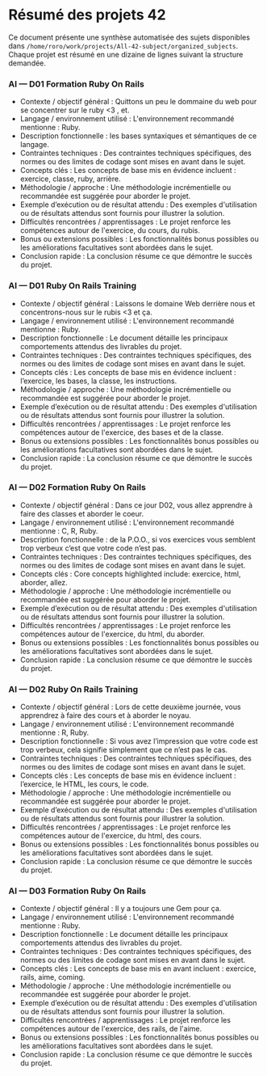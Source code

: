 # Résumé des projets 42

Ce document présente une synthèse automatisée des sujets disponibles dans `/home/roro/work/projects/All-42-subject/organized_subjects`. Chaque projet est résumé en une dizaine de lignes suivant la structure demandée.

### AI — D01 Formation Ruby On Rails
- Contexte / objectif général : Quittons un peu le dommaine du web pour se concentrer sur le ruby <3 , et.
- Langage / environnement utilisé : L'environnement recommandé mentionne : Ruby.
- Description fonctionnelle : les bases syntaxiques et sémantiques de ce langage.
- Contraintes techniques : Des contraintes techniques spécifiques, des normes ou des limites de codage sont mises en avant dans le sujet.
- Concepts clés : Les concepts de base mis en évidence incluent : exercice, classe, ruby, arrière.
- Méthodologie / approche : Une méthodologie incrémentielle ou recommandée est suggérée pour aborder le projet.
- Exemple d’exécution ou de résultat attendu : Des exemples d'utilisation ou de résultats attendus sont fournis pour illustrer la solution.
- Difficultés rencontrées / apprentissages : Le projet renforce les compétences autour de l'exercice, du cours, du rubis.
- Bonus ou extensions possibles : Les fonctionnalités bonus possibles ou les améliorations facultatives sont abordées dans le sujet.
- Conclusion rapide : La conclusion résume ce que démontre le succès du projet.

### AI — D01 Ruby On Rails Training
- Contexte / objectif général : Laissons le domaine Web derrière nous et concentrons-nous sur le rubis <3 et ça.
- Langage / environnement utilisé : L'environnement recommandé mentionne : Ruby.
- Description fonctionnelle : Le document détaille les principaux comportements attendus des livrables du projet.
- Contraintes techniques : Des contraintes techniques spécifiques, des normes ou des limites de codage sont mises en avant dans le sujet.
- Concepts clés : Les concepts de base mis en évidence incluent : l’exercice, les bases, la classe, les instructions.
- Méthodologie / approche : Une méthodologie incrémentielle ou recommandée est suggérée pour aborder le projet.
- Exemple d’exécution ou de résultat attendu : Des exemples d'utilisation ou de résultats attendus sont fournis pour illustrer la solution.
- Difficultés rencontrées / apprentissages : Le projet renforce les compétences autour de l'exercice, des bases et de la classe.
- Bonus ou extensions possibles : Les fonctionnalités bonus possibles ou les améliorations facultatives sont abordées dans le sujet.
- Conclusion rapide : La conclusion résume ce que démontre le succès du projet.

### AI — D02 Formation Ruby On Rails
- Contexte / objectif général : Dans ce jour D02, vous allez apprendre à faire des classes et aborder le coeur.
- Langage / environnement utilisé : L'environnement recommandé mentionne : C, R, Ruby.
- Description fonctionnelle : de la P.O.O., si vos exercices vous semblent trop verbeux c’est que votre code n’est pas.
- Contraintes techniques : Des contraintes techniques spécifiques, des normes ou des limites de codage sont mises en avant dans le sujet.
- Concepts clés : Core concepts highlighted include: exercice, html, aborder, allez.
- Méthodologie / approche : Une méthodologie incrémentielle ou recommandée est suggérée pour aborder le projet.
- Exemple d’exécution ou de résultat attendu : Des exemples d'utilisation ou de résultats attendus sont fournis pour illustrer la solution.
- Difficultés rencontrées / apprentissages : Le projet renforce les compétences autour de l'exercice, du html, du aborder.
- Bonus ou extensions possibles : Les fonctionnalités bonus possibles ou les améliorations facultatives sont abordées dans le sujet.
- Conclusion rapide : La conclusion résume ce que démontre le succès du projet.

### AI — D02 Ruby On Rails Training
- Contexte / objectif général : Lors de cette deuxième journée, vous apprendrez à faire des cours et à aborder le noyau.
- Langage / environnement utilisé : L'environnement recommandé mentionne : R, Ruby.
- Description fonctionnelle : Si vous avez l’impression que votre code est trop verbeux, cela signifie simplement que ce n’est pas le cas.
- Contraintes techniques : Des contraintes techniques spécifiques, des normes ou des limites de codage sont mises en avant dans le sujet.
- Concepts clés : Les concepts de base mis en évidence incluent : l’exercice, le HTML, les cours, le code.
- Méthodologie / approche : Une méthodologie incrémentielle ou recommandée est suggérée pour aborder le projet.
- Exemple d’exécution ou de résultat attendu : Des exemples d'utilisation ou de résultats attendus sont fournis pour illustrer la solution.
- Difficultés rencontrées / apprentissages : Le projet renforce les compétences autour de l'exercice, du html, des cours.
- Bonus ou extensions possibles : Les fonctionnalités bonus possibles ou les améliorations facultatives sont abordées dans le sujet.
- Conclusion rapide : La conclusion résume ce que démontre le succès du projet.

### AI — D03 Formation Ruby On Rails
- Contexte / objectif général : Il y a toujours une Gem pour ça.
- Langage / environnement utilisé : L'environnement recommandé mentionne : Ruby.
- Description fonctionnelle : Le document détaille les principaux comportements attendus des livrables du projet.
- Contraintes techniques : Des contraintes techniques spécifiques, des normes ou des limites de codage sont mises en avant dans le sujet.
- Concepts clés : Les concepts de base mis en avant incluent : exercice, rails, aime, coming.
- Méthodologie / approche : Une méthodologie incrémentielle ou recommandée est suggérée pour aborder le projet.
- Exemple d’exécution ou de résultat attendu : Des exemples d'utilisation ou de résultats attendus sont fournis pour illustrer la solution.
- Difficultés rencontrées / apprentissages : Le projet renforce les compétences autour de l'exercice, des rails, de l'aime.
- Bonus ou extensions possibles : Les fonctionnalités bonus possibles ou les améliorations facultatives sont abordées dans le sujet.
- Conclusion rapide : La conclusion résume ce que démontre le succès du projet.
